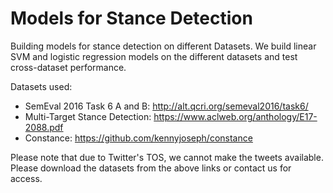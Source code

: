 # Models for Stance Detection

Building models for stance detection on different Datasets. We build linear SVM and logistic regression models on the different datasets and test cross-dataset performance. 

Datasets used:

- SemEval 2016 Task 6 A and B: http://alt.qcri.org/semeval2016/task6/
- Multi-Target Stance Detection: https://www.aclweb.org/anthology/E17-2088.pdf
- Constance: https://github.com/kennyjoseph/constance

Please note that due to Twitter's TOS, we cannot make the tweets available. Please download the datasets from the above links or contact us for access.
